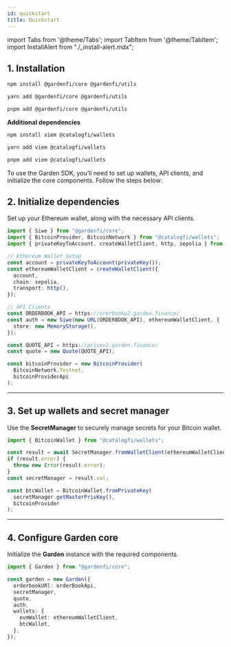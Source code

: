```yaml
---
id: quickstart
title: Quickstart
---
```


import Tabs from '@theme/Tabs';
import TabItem from '@theme/TabItem';
import InstallAlert from "./\_install-alert.mdx";

## 1. Installation

<InstallAlert/>

<Tabs>  

<TabItem value="npm" label="npm">  

```bash
npm install @gardenfi/core @gardenfi/utils
```  

</TabItem>  

<TabItem value="yarn" label="yarn">  

```bash
yarn add @gardenfi/core @gardenfi/utils
```  

</TabItem>  

<TabItem value="pnpm" label="pnpm">  

```bash
pnpm add @gardenfi/core @gardenfi/utils
```  

</TabItem>  

</Tabs>  

**Additional dependencies**

<Tabs>  

<TabItem value="npm" label="npm">  

```bash
npm install viem @catalogfi/wallets
```  

</TabItem>  

<TabItem value="yarn" label="yarn">  

```bash
yarn add viem @catalogfi/wallets
```  

</TabItem>  

<TabItem value="pnpm" label="pnpm">  

```bash
pnpm add viem @catalogfi/wallets
```  

</TabItem>  

</Tabs>  

To use the Garden SDK, you’ll need to set up wallets, API clients, and initialize the core components. Follow the steps below:  

## 2. Initialize dependencies

Set up your Ethereum wallet, along with the necessary API clients.  

```typescript
import { Siwe } from "@gardenfi/core";
import { BitcoinProvider, BitcoinNetwork } from "@catalogfi/wallets";
import { privateKeyToAccount, createWalletClient, http, sepolia } from "viem";

// Ethereum Wallet Setup
const account = privateKeyToAccount(privateKey());
const ethereumWalletClient = createWalletClient({
  account,
  chain: sepolia,
  transport: http(),
});

// API Clients
const ORDERBOOK_API = https://orerbookv2.garden.finance/
const auth = new Siwe(new URL(ORDERBOOK_API), ethereumWalletClient, {
  store: new MemoryStorage(),
});

const QUOTE_API = https://pricev2.garden.finance/
const quote = new Quote(QUOTE_API);

const bitcoinProvider = new BitcoinProvider(
  BitcoinNetwork.Testnet,
  bitcoinProviderApi
);
```

---

## 3. Set up wallets and secret manager  

Use the **SecretManager** to securely manage secrets for your Bitcoin wallet.  

```typescript
import { BitcoinWallet } from "@catalogfi/wallets";

const result = await SecretManager.fromWalletClient(ethereumWalletClient);
if (result.error) {
  throw new Error(result.error);
}
const secretManager = result.val;

const btcWallet = BitcoinWallet.fromPrivateKey(
  secretManager.getMasterPrivKey(),
  bitcoinProvider
);
```

---

## 4. Configure Garden core  

Initialize the **Garden** instance with the required components.  

```typescript
import { Garden } from "@gardenfi/core";

const garden = new Garden({
  orderbookURl: orderBookApi,
  secretManager,
  quote,
  auth,
  wallets: {
    evmWallet: ethereumWalletClient,
    btcWallet,
  },
});
```
